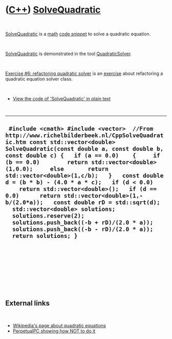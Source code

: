 



 

 

 

 

 

([C++](Cpp.htm)) [SolveQuadratic](CppSolveQuadratic.htm)
========================================================

 

[SolveQuadratic](CppSolveQuadratic.htm) is a [math](CppMath.htm) [code
snippet](CppCodeSnippets.htm) to solve a quadratic equation.

 

[SolveQuadratic](CppSolveQuadratic.htm) is demonstrated in the tool
[QuadraticSolver](CppQuadraticSolver.htm).

 

[Exercise \#6: refactoring quadratic
solver](CppExerciseRefactoringQuadraticSolver.htm) is an
[exercise](CppExercise.htm) about refactoring a quadratic equation
solver class.

 

-   [View the code of 'SolveQuadratic' in plain
    text](CppSolveQuadratic.txt)

 

  ------------------------------------------------------------------------------------------------------------------------------------------------------------------------------------------------------------------------------------------------------------------------------------------------------------------------------------------------------------------------------------------------------------------------------------------------------------------------------------------------------------------------------------------------------------------------------------------------------------------------------------------------------------------------------------------------------------
  ` #include <cmath> #include <vector>  //From http://www.richelbilderbeek.nl/CppSolveQuadratic.htm const std::vector<double> SolveQuadratic(const double a, const double b, const double c) {   if (a == 0.0)    {     if (b == 0.0)        return std::vector<double>(1,0.0);     else       return std::vector<double>(1,c/b);   }   const double d = (b * b) - (4.0 * a * c);   if (d < 0.0)      return std::vector<double>();   if (d == 0.0)      return std::vector<double>(1,-b/(2.0*a));   const double rD = std::sqrt(d);   std::vector<double> solutions;   solutions.reserve(2);   solutions.push_back((-b + rD)/(2.0 * a));   solutions.push_back((-b - rD)/(2.0 * a));   return solutions; }`
  ------------------------------------------------------------------------------------------------------------------------------------------------------------------------------------------------------------------------------------------------------------------------------------------------------------------------------------------------------------------------------------------------------------------------------------------------------------------------------------------------------------------------------------------------------------------------------------------------------------------------------------------------------------------------------------------------------------

 

 

 

 

 

External links
--------------

 

-   [Wikipedia's page about quadratic
    equations](http://en.wikipedia.org/wiki/Quadratic_equation)
-   [PerpetualPC showing how NOT to do
    it](http://www.perpetualpc.net/quadsolv_c.html)

 

 

 

 

 





 



